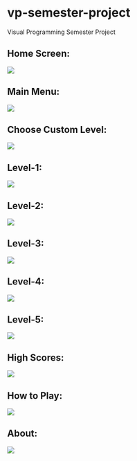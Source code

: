 # vp-semester-project
Visual Programming Semester Project

## Home Screen:
<kbd><img src="images/img1.jpg" /></kbd>
## Main Menu:
<kbd><img src="images/img2.png" /></kbd>
## Choose Custom Level:
<kbd><img src="images/img3.png" /></kbd>
## Level-1:
<kbd><img src="images/img4.png" /></kbd>
## Level-2:
<kbd><img src="images/img5.png" /></kbd>
## Level-3:
<kbd><img src="images/img6.png" /></kbd>
## Level-4:
<kbd><img src="images/img7.png" /></kbd>
## Level-5:
<kbd><img src="images/img8.png" /></kbd>
## High Scores:
<kbd><img src="images/img9.png" /></kbd>
## How to Play:
<kbd><img src="images/img10.png" /></kbd>
## About:
<kbd><img src="images/img11.png" /></kbd>
